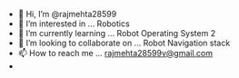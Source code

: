 - 👋 Hi, I’m @rajmehta28599
- 👀 I’m interested in ... Robotics
- 🌱 I’m currently learning ... Robot Operating System 2
- 💞️ I’m looking to collaborate on ... Robot Navigation stack
- 📫 How to reach me ... rajmehta28599v@gmail.com
- 

<!---
rajmehta28599/rajmehta28599 is a ✨ special ✨ repository because its `README.md` (this file) appears on your GitHub profile.
You can click the Preview link to take a look at your changes.
--->
